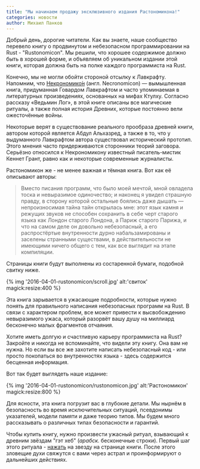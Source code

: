 ```yaml
---
title: "Мы начинаем продажу эксклюзивного издания Растономикона!"
categories: новости
author: Михаил Панков
---
```


Добрый день, дорогие читатели. Как вы знаете, наше сообщество перевело книгу о
продвинутом и небезопасном программировании на Rust - "Rustonomicon". Мы решили,
что хорошее содержимое должно быть в хорошей форме, и объявляем об уникальном
издании этой книги, которая должна быть на полке каждого программиста на Rust.

Конечно, мы не могли обойти стороной отсылку к Лавкрафту. Напомним, что
[Некрономико́н](https://ru.wikipedia.org/wiki/Некрономикон)
(англ. Necronomicon) — вымышленная книга, придуманная Говардом Лавкрафтом и
часто упоминаемая в литературных произведениях, основанных на мифах Ктулху.
Согласно рассказу «Ведьмин Лог», в этой книге описаны все магические ритуалы, а
также полная история Древних, которые постоянно вели ожесточённые войны.

<!--cut-->

Некоторые верят в существование реального прообраза древней книги, автором
которой является Абдул Альхазред, а также в то, что у выдуманного Лавкрафтом
автора существовал исторический прототип. Этого мнения часто придерживаются
сторонники теорий заговора. Серьёзно относился к Некрономикону известный
писатель-мистик Кеннет Грант, равно как и некоторые современные журналисты.

Растономикон же - не менее важная и тёмная книга. Вот как её описывают авторы:

> Вместо писания программ, что было моей мечтой, мной овладела тоска и
невыразимое одиночество; и наконец я увидел страшную правду, в сторону которой
остальные боялись даже дышать — непроизносимая тайна тайн открылась мне: этот
язык камня и режущих звуков не способен сохранить в себе черт старого языка как
Лондон старого Лондона, а Париж старого Парижа, и что на самом деле он довольно
небезопасный, а его распростёртые внутренности дурно набальзамированы и заселены
странными существами, в действительности не имеющими ничего общего с тем, как
все выглядит на этапе компиляции.

Страницы книги будут выполнены из состаренной бумаги, подобной свитку ниже.

{% img '2016-04-01-rustonomicon/scroll.jpg' alt:'свиток' magick:resize:400 %}

Эта книга зарывается в ужасающие подробности, которые нужно понять для
правильного написания небезопасных программ на Rust. В связи с характером
проблем, все может привести к высвобождению невыразимого ужаса, который разорвёт
вашу душу на миллиард бесконечно малых фрагментов отчаяния.

Хотите иметь долгую и счастливую карьеру программиста на Rust? Закройте и
никогда не вспоминайте, что видели эту книгу. Она вам не нужна. Но если вы все
же захотите написать небезопасный код - или просто покопаться во внутренностях
языка - здесь содержится бесценная информация.

Вот так будет выглядеть наше издание:

{% img '2016-04-01-rustonomicon/rustonomicon.jpg' alt:'Растономикон' magick:resize:800 %}

Для ясности, эта книга погрузит вас в глубокие детали. Мы нырнём в безопасность
во время исключительных ситуаций, псевдонимы указателей, модели памяти и даже
теорию типов. Мы будем много рассказывать о различных типах безопасности и
гарантий.

Чтобы купить книгу, нужно произвести ужасный ритуал, взывающий к древним звёздам
"гэт хеб" (*арабск.* бесконечные строки). Первый шаг этого ритуала - <!-- yaspeller ignore -->
[нажать](https://github.com/ruRust/rustonomicon) на звезду на странице книги.
После этого зловещие духи свяжутся с вами через астрал и проинформируют о
дальнейших действиях.

